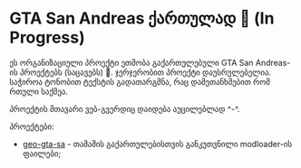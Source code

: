 # GTA San Andreas ქართულად 👋 (In Progress)

ეს ორგანიზაციული პროექტი ეთმობა გაქართულებული GTA San Andreas-ის პროექტებს (საცავებს) 🙂.
ჯერჯერობით პროექტი დაუსრულებელია. საჭიროა ტონობით ტექსტის გადათარგმნა, რაც დამეთანხმებით რომ რთული საქმეა.

პროექტის მთავარი ვებ-გვერდიც დაიდება აუცილებლად ^-^.

პროექტები:
* [geo-gta-sa](https://github.com/geo-gta-sa/geo-gta-sa) - თამაშის გაქართულებისთვის განკუთვნილი modloader-ის ფაილები;
